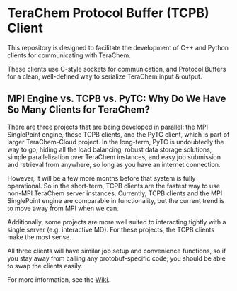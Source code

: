 # TeraChem Protocol Buffer (TCPB) Client #

This repository is designed to facilitate the development of C++ and Python clients for communicating with TeraChem.

These clients use C-style sockets for communication, and Protocol Buffers for a clean, well-defined way to serialize TeraChem input & output.

## MPI Engine vs. TCPB vs. PyTC: Why Do We Have So Many Clients for TeraChem?

There are three projects that are being developed in parallel: the MPI SinglePoint engine, these TCPB clients, and the PyTC client, which is part of larger TeraChem-Cloud project.
In the long-term, PyTC is undoubtedly the way to go, hiding all the load balancing, robust data storage solutions, simple parallelization over TeraChem instances,
and easy job submission and retrieval from anywhere, so long as you have an internet connection.

However, it will be a few more months before that system is fully operational.
So in the short-term, TCPB clients are the fastest way to use non-MPI TeraChem server instances.
Currently, TCPB clients and the MPI SinglePoint engine are comparable in functionality, but the current trend is to move away from MPI when we can.

Additionally, some projects are more well suited to interacting tightly with a single server (e.g. interactive MD).
For these projects, the TCPB clients make the most sense.

All three clients will have similar job setup and convenience functions, so if you stay away from calling any protobuf-specific code,
you should be able to swap the clients easily.


For more information, see the [Wiki](https://bitbucket.org/sseritan/tcpb-client/wiki/Home).